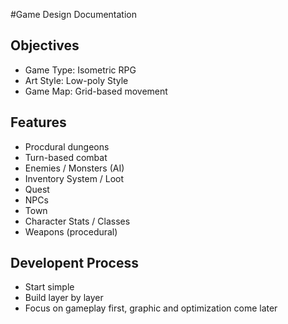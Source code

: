 #Game Design Documentation

## Objectives

- Game Type: Isometric RPG
- Art Style: Low-poly Style
- Game Map: Grid-based movement

## Features

- Procdural dungeons
- Turn-based combat
- Enemies / Monsters (AI)
- Inventory System / Loot
- Quest
- NPCs
- Town
- Character Stats / Classes
- Weapons (procedural)

## Developent Process

- Start simple
- Build layer by layer
- Focus on gameplay first, graphic and optimization come later

